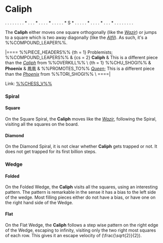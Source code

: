 # Caliph

<div class = "movement">
. . . . . . .
. * . . . * .
. . . * . . .
. . * S * . .
. . . * . . .
. * . . . * .
. . . . . . .
</div>

The **Caliph** either moves one square orthogonally (like the
[*Wazir*](wazir.html)) or jumps to a square which is two
away diagonally (like the [*Alfil*](alfil.html)).
As such, it's a %%COMPOUND_LEAPER%%.

|====
%%PIECE_HEADERS%%
  {th = 1}  Problemists; %%COMPOUND_LEAPERS%%
& {cs = 2}  **Caliph**
&           This is a different piece than the [*Caliph*](oec_caliph.html)
            from %%OVERKILL%% \\
  {th = 1}  %%CHU_SHOGI%%
&           **Phoenix** & &#x9CF3;&#x51F0;
&           %%PROMOTES_TO%% [*Queen*](queen.html); This is a different
            piece than the [*Phoenix*](king.html?piece=phoenix_tori) from
            %%TORI_SHOGI%% \\
====|

Link: [%%CHESS_V%%](#piece:caliph)

### Spiral

#### Square

On the Square Spiral, the **Caliph** moves like the [*Wazir*](wazir.html),
following the Spiral, visiting all the squares on the board.

#### Diamond

On the Diamond Spiral, it is not clear whether **Caliph** gets trapped
or not. It does not get trapped for its first billion steps.

### Wedge

#### Folded

On the Folded Wedge, the **Caliph** visits all the squares, using
an interesting pattern. The pattern is remarkable in the sense it
has a bias to the left side of the wedge. Most filling pieces
either do not have a bias, or have one on the right hand side of
the Wedge.

#### Flat

On the Flat Wedge, the **Caliph** follows a step wise pattern
on the right edge of the Wedge, escaping to infinity, visiting
only the two right most squares of each row. This gives it an
escape velocity of \(\frac{\sqrt{2}}{2}\).
